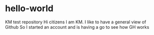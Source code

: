 # hello-world
KM test repository
Hi citizens
I am KM. I like to have a general view of Github
So I started an account and is having a go to see how GH works
